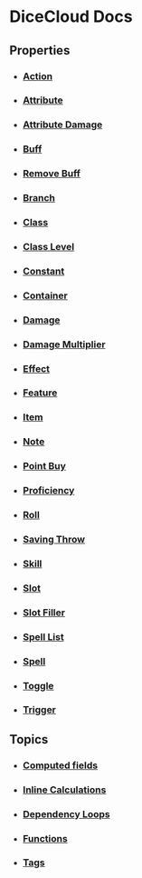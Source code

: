# DiceCloud Docs

## Properties

- ### [Action](/docs/property/action)
- ### [Attribute](/docs/property/attribute)
- ### [Attribute Damage](/docs/property/attribute-damage)
- ### [Buff](/docs/property/buff)
- ### [Remove Buff](/docs/property/remove-buff)
- ### [Branch](/docs/property/branch)
- ### [Class](/docs/property/class)
- ### [Class Level](/docs/property/class-level)
- ### [Constant](/docs/property/constant)
- ### [Container](/docs/property/container)
- ### [Damage](/docs/property/damage)
- ### [Damage Multiplier](/docs/property/damage-multiplier)
- ### [Effect](/docs/property/effect)
- ### [Feature](/docs/property/feature)
- ### [Item](/docs/property/item)
- ### [Note](/docs/property/note)
- ### [Point Buy](/docs/property/point-buy)
- ### [Proficiency](/docs/property/proficiency)
- ### [Roll](/docs/property/roll)
- ### [Saving Throw](/docs/property/saving-throw)
- ### [Skill](/docs/property/skill)
- ### [Slot](/docs/property/slot)
- ### [Slot Filler](/docs/property/slot-filler)
- ### [Spell List](/docs/property/spell-list)
- ### [Spell](/docs/property/spell)
- ### [Toggle](/docs/property/toggle)
- ### [Trigger](/docs/property/trigger)

## Topics

- ### [Computed fields](/docs/computed-fields)
- ### [Inline Calculations](/docs/inline-calculations)
- ### [Dependency Loops](/docs/dependency-loops)
- ### [Functions](/docs/functions)
- ### [Tags](/docs/tags)
